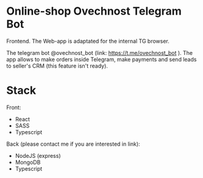 # Online-shop Ovechnost Telegram Bot

Frontend. The Web-app is adaptated for the internal TG browser.

The telegram bot @ovechnost_bot (link: https://t.me/ovechnost_bot ). The app allows to make orders inside Telegram, make payments and send leads to seller's CRM (this feature isn't ready).

# Stack

Front:
- React
- SASS
- Typescript

Back (please contact me if you are interested in link):
- NodeJS (express)
- MongoDB
- Typescript





